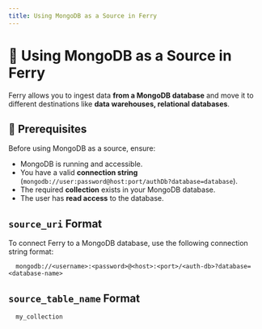 ```yaml
---
title: Using MongoDB as a Source in Ferry
---
```


# 🍃 Using MongoDB as a Source in Ferry

Ferry allows you to ingest data **from a MongoDB database** and move it to different destinations like **data warehouses, relational databases**.

## 📌 Prerequisites

Before using MongoDB as a source, ensure:
- MongoDB is running and accessible.
- You have a valid **connection string** (`mongodb://user:password@host:port/authDb?database=database`).
- The required **collection** exists in your MongoDB database.
- The user has **read access** to the database.

## `source_uri` Format

To connect Ferry to a MongoDB database, use the following connection string format:

```plaintext
  mongodb://<username>:<password>@<host>:<port>/<auth-db>?database=<database-name>
```

## `source_table_name` Format

```plaintext
  my_collection
```